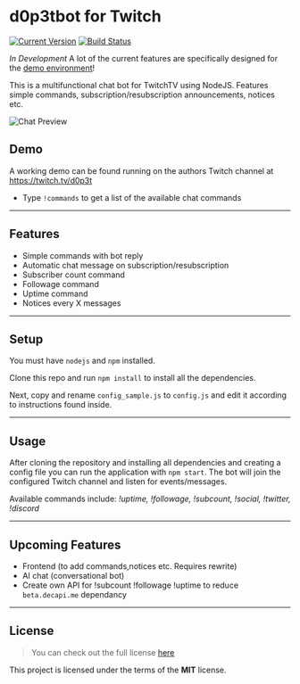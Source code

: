 # d0p3tbot for Twitch
[![Current Version](https://img.shields.io/badge/version-0.0.1-green.svg)](https://github.com/d0p3t/d0p3tbot) [![Build Status](https://travis-ci.org/d0p3t/d0p3tbot.svg?branch=master)](https://travis-ci.org/d0p3t/d0p3tbot)

*In Development* A lot of the current features are specifically designed for the [demo environment](#demo)!

This is a multifunctional chat bot for TwitchTV using NodeJS. Features simple commands, subscription/resubscription announcements, notices etc.

![Chat Preview](http://i.imgur.com/suOPO9z.png)

## Demo
A working demo can be found running on the authors Twitch channel at https://twitch.tv/d0p3t
- Type `!commands` to get a list of the available chat commands

---

## Features
* Simple commands with bot reply
* Automatic chat message on subscription/resubscription
* Subscriber count command
* Followage command
* Uptime command
* Notices every X messages

---

## Setup
You must have `nodejs` and `npm` installed.

Clone this repo and run `npm install` to install all the dependencies.

Next, copy and rename `config_sample.js` to `config.js` and edit it according to instructions found inside.

---

## Usage
After cloning the repository and installing all dependencies and creating a config file you can run the application with `npm start`. The bot will join the configured Twitch channel and listen for events/messages.

Available commands include: *!uptime, !followage, !subcount, !social, !twitter, !discord*

---

## Upcoming Features
* Frontend (to add commands,notices etc. Requires rewrite)
* AI chat (conversational bot)
* Create own API for !subcount !followage !uptime to reduce `beta.decapi.me` dependancy

---

## License
>You can check out the full license [here](https://github.com/d0p3t/d0p3tbot/blob/master/LICENSE)

This project is licensed under the terms of the **MIT** license.

